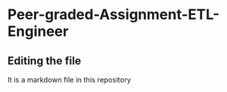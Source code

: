 # Peer-graded-Assignment-ETL-Engineer

## Editing the file

It is a markdown file in this repository

